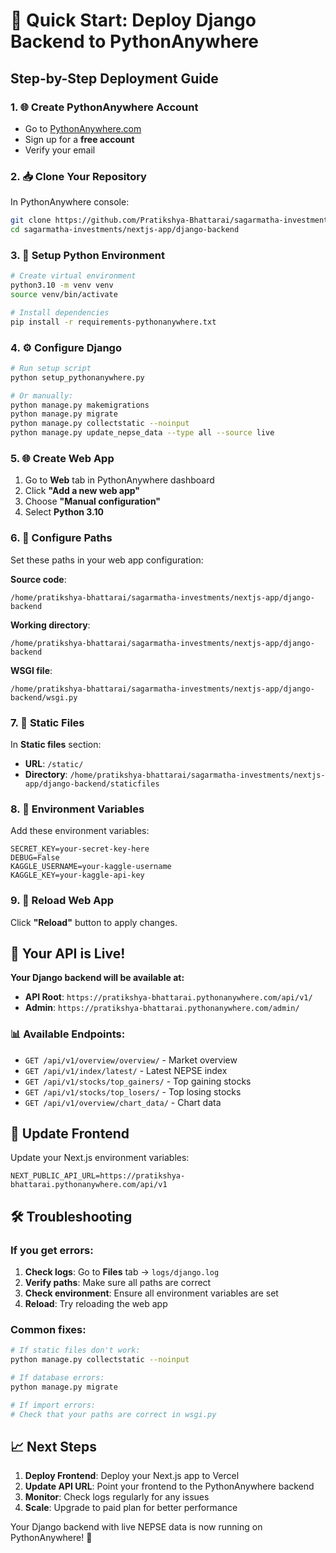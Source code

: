 # 🚀 Quick Start: Deploy Django Backend to PythonAnywhere

## Step-by-Step Deployment Guide

### 1. 🌐 Create PythonAnywhere Account
- Go to [PythonAnywhere.com](https://www.pythonanywhere.com)
- Sign up for a **free account**
- Verify your email

### 2. 📥 Clone Your Repository
In PythonAnywhere console:
```bash
git clone https://github.com/Pratikshya-Bhattarai/sagarmatha-investments.git
cd sagarmatha-investments/nextjs-app/django-backend
```

### 3. 🐍 Setup Python Environment
```bash
# Create virtual environment
python3.10 -m venv venv
source venv/bin/activate

# Install dependencies
pip install -r requirements-pythonanywhere.txt
```

### 4. ⚙️ Configure Django
```bash
# Run setup script
python setup_pythonanywhere.py

# Or manually:
python manage.py makemigrations
python manage.py migrate
python manage.py collectstatic --noinput
python manage.py update_nepse_data --type all --source live
```

### 5. 🌐 Create Web App
1. Go to **Web** tab in PythonAnywhere dashboard
2. Click **"Add a new web app"**
3. Choose **"Manual configuration"**
4. Select **Python 3.10**

### 6. 📁 Configure Paths
Set these paths in your web app configuration:

**Source code**: 
```
/home/pratikshya-bhattarai/sagarmatha-investments/nextjs-app/django-backend
```

**Working directory**: 
```
/home/pratikshya-bhattarai/sagarmatha-investments/nextjs-app/django-backend
```

**WSGI file**: 
```
/home/pratikshya-bhattarai/sagarmatha-investments/nextjs-app/django-backend/wsgi.py
```

### 7. 📂 Static Files
In **Static files** section:
- **URL**: `/static/`
- **Directory**: `/home/pratikshya-bhattarai/sagarmatha-investments/nextjs-app/django-backend/staticfiles`

### 8. 🔧 Environment Variables
Add these environment variables:
```
SECRET_KEY=your-secret-key-here
DEBUG=False
KAGGLE_USERNAME=your-kaggle-username
KAGGLE_KEY=your-kaggle-api-key
```

### 9. 🔄 Reload Web App
Click **"Reload"** button to apply changes.

## 🎉 Your API is Live!

**Your Django backend will be available at:**
- **API Root**: `https://pratikshya-bhattarai.pythonanywhere.com/api/v1/`
- **Admin**: `https://pratikshya-bhattarai.pythonanywhere.com/admin/`

### 📊 Available Endpoints:
- `GET /api/v1/overview/overview/` - Market overview
- `GET /api/v1/index/latest/` - Latest NEPSE index
- `GET /api/v1/stocks/top_gainers/` - Top gaining stocks
- `GET /api/v1/stocks/top_losers/` - Top losing stocks
- `GET /api/v1/overview/chart_data/` - Chart data

## 🔗 Update Frontend

Update your Next.js environment variables:
```env
NEXT_PUBLIC_API_URL=https://pratikshya-bhattarai.pythonanywhere.com/api/v1
```

## 🛠️ Troubleshooting

### If you get errors:
1. **Check logs**: Go to **Files** tab → `logs/django.log`
2. **Verify paths**: Make sure all paths are correct
3. **Check environment**: Ensure all environment variables are set
4. **Reload**: Try reloading the web app

### Common fixes:
```bash
# If static files don't work:
python manage.py collectstatic --noinput

# If database errors:
python manage.py migrate

# If import errors:
# Check that your paths are correct in wsgi.py
```

## 📈 Next Steps

1. **Deploy Frontend**: Deploy your Next.js app to Vercel
2. **Update API URL**: Point your frontend to the PythonAnywhere backend
3. **Monitor**: Check logs regularly for any issues
4. **Scale**: Upgrade to paid plan for better performance

Your Django backend with live NEPSE data is now running on PythonAnywhere! 🎊
